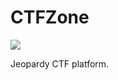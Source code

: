 # CTFZone

[![](https://img.shields.io/travis/com/ctf-zone/ctfzone.svg?style=flat)](https://travis-ci.com/ctf-zone/ctfzone)

Jeopardy CTF platform. 
